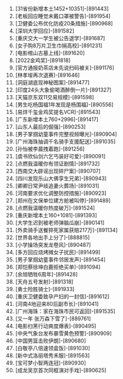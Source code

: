 
1. [31省份新增本土1452+10351]-[891443]
1. [老板回应睡觉未戴口罩被警告]-[891954]
1. [卫健委公布优化防疫20条措施]-[890968]
1. [深圳大学回应]-[891582]
1. [重庆交大一学生被公告退学]-[891687]
1. [女子购8万片卫生巾捐高校]-[891231]
1. [电影棺山古墓上线]-[891620]
1. [2022金鸡奖]-[891818]
1. [官方通报奶茶店未先说扫码被关]-[891176]
1. [林孝埈再次退赛]-[891646]
1. [洞庭湖底现神秘图案]-[891477]
1. [印度24头大象偷喝酒醉倒一片]-[891327]
1. [天猫京东双11交易规模]-[891598]
1. [男生吃杨国福1年发现是杨围福]-[890556]
1. [易烊千玺金鸡奖提名VCR]-[891543]
1. [广东新增本土760+2996]-[891417]
1. [山东人最后的倔强]-[890253]
1. [男子掌掴幼童事件完整视频曝光]-[890904]
1. [广州海珠抽调千名骑手支援配送]-[891035]
1. [孙怡被李晨拽着跑]-[891256]
1. [虞书欣仙剑六乞丐装好可爱]-[890091]
1. [点燃我温暖你有领证剧情]-[891732]
1. [西南交大辟谣出现碎尸案]-[890707]
1. [四川发现乐山大佛孪生兄弟]-[890943]
1. [卿卿日常尹岐追妻火葬场]-[891031]
1. [河南要求优化调整防控措施]-[890923]
1. [郑州在文保单位建方舱被叫停]-[891489]
1. [点燃我温暖你热度破万]-[891524]
1. [重庆新增本土160+1081]-[891393]
1. [大学生迟到被老师弹脑瓜崩]-[890141]
1. [外卖骑手送餐猝死家属获赔217万]-[891134]
1. [世界各地出手上分了]-[888815]
1. [小学操场突发龙卷风]-[890487]
1. [多方回应烧烤摊女子扰民]-[891499]
1. [男子掌掴幼童事件邻居发声]-[891454]
1. [郑恺蔡徐坤白鹿拒绝买单]-[891094]
1. [余旭牺牲6周年]-[891428]
1. [天舟五号发射]-[891318]
1. [勇士险胜骑士]-[891933]
1. [重庆卫健委致孕产妇的一封信]-[891612]
1. [河南4地迎来80后副市长]-[891041]
1. [广州海珠：家在海珠市民可返回]-[891535]
1. [又一年 张万森下雪了]-[889761]
1. [电影扫黑行动爽度爆表]-[890495]
1. [中央气象台发布暴雪黄色预警]-[890909]
1. [中国男篮击败伊朗]-[890680]
1. [白敬亭八倍速领盒饭]-[891030]
1. [新中式洛丽塔秀禾服]-[891563]
1. [宝可梦小智两连冠]-[890930]
1. [成龙吴京首次同框演对手戏]-[890625]